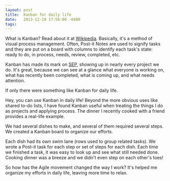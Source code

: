 ```yaml
---
layout: post
title:  Kanban for daily life
date:   2013-12-19 17:56:00 -0400
tags:   
---
```


What is Kanban? Read about it at [Wikipedia](https://en.wikipedia.org/wiki/Kanban_(development)). Basically, it's a method of visual process management. Often, Post-it Notes are used to signify tasks and they are put on a board with columns to identify each task's state: ready to do, in process, needs, review, completed, etc.

Kanban has made its mark on [SEP](https://www.sep.com/), showing up in nearly every project we do. It's great, because we can see at a glance what everyone is working on, what has recently been completed, what is coming up, and what needs attention.

If only there were something like Kanban for daily life.

Hey, you can use Kanban in daily life! Beyond the more obvious uses like shared to-do lists, I have found Kanban useful when treating the things I do as projects and applying process. The dinner I recently cooked with a friend provides a real-life example.

We had several dishes to make, and several of them required several steps. We created a Kanban board to organize our efforts.

Each dish had its own swim lane (rows used to group related tasks). We wrote a Post-it task for each step or set of steps for each dish. Each time we finished a task, it was easy to look up and see what still needed done. Cooking dinner was a breeze and we didn't even step on each other's toes!

So how has the Agile movement changed the way I work? It's helped me organize my efforts in daily life, leaving more time to relax.
